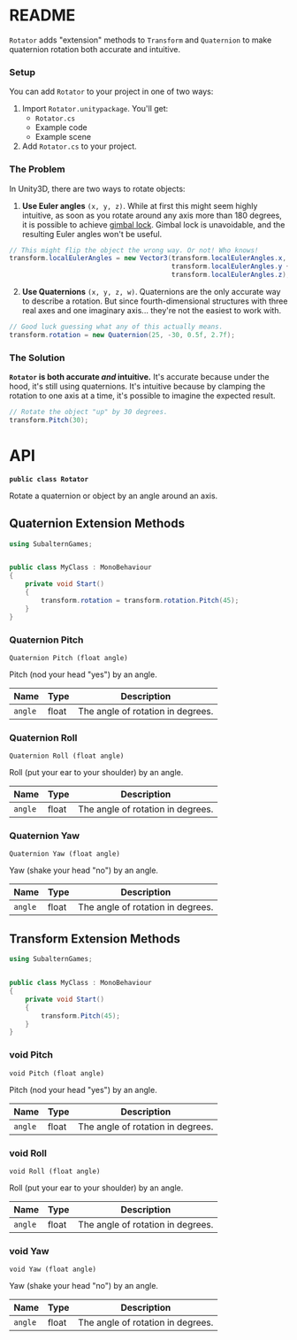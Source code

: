 # README

`Rotator` adds "extension" methods to `Transform` and `Quaternion` to make quaternion rotation both accurate and intuitive.

### Setup

You can add `Rotator` to your project in one of two ways:

1. Import `Rotator.unitypackage`. You'll get:
    - `Rotator.cs`
    - Example code
    - Example scene
2. Add `Rotator.cs` to your project. 

### The Problem

In Unity3D, there are two ways to rotate objects:

1. **Use Euler angles**  `(x, y, z)`. While at first this might seem highly intuitive, as soon as you rotate around any axis more than 180 degrees, it is possible to achieve [gimbal lock](https://www.youtube.com/watch?v=zc8b2Jo7mno). Gimbal lock is unavoidable, and the resulting Euler angles won't be useful.

```c#
// This might flip the object the wrong way. Or not! Who knows!
transform.localEulerAngles = new Vector3(transform.localEulerAngles.x, 
                                         transform.localEulerAngles.y + 185, 
                                         transform.localEulerAngles.z);
```

2. **Use Quaternions** `(x, y, z, w)`. Quaternions are the only accurate way to describe a rotation. But since fourth-dimensional structures with three real axes and one imaginary axis... they're not the easiest to work with.

```c#
// Good luck guessing what any of this actually means.
transform.rotation = new Quaternion(25, -30, 0.5f, 2.7f);
```

### The Solution

**`Rotator` is both accurate _and_ intuitive.** It's accurate because under the hood, it's still using quaternions. It's intuitive because by clamping the rotation to one axis at a time, it's possible to imagine the expected result.

```c#
// Rotate the object "up" by 30 degrees.
transform.Pitch(30);
```

# API

**`public class Rotator`**

Rotate a quaternion or object by an angle around an axis.

## Quaternion Extension Methods

```c#
using SubalternGames;


public class MyClass : MonoBehaviour
{
    private void Start()
    {
        transform.rotation = transform.rotation.Pitch(45);
    }
}
```

### Quaternion Pitch

`Quaternion Pitch (float angle)`

Pitch (nod your head "yes") by an angle.

| Name    | Type  | Description                       |
| ------- | ----- | --------------------------------- |
| `angle` | float | The angle of rotation in degrees. |

### Quaternion Roll

`Quaternion Roll (float angle)`

Roll (put your ear to your shoulder) by an angle.

| Name    | Type  | Description                       |
| ------- | ----- | --------------------------------- |
| `angle` | float | The angle of rotation in degrees. |

### Quaternion Yaw

`Quaternion Yaw (float angle)`

Yaw (shake your head "no") by an angle.

| Name    | Type  | Description                       |
| ------- | ----- | --------------------------------- |
| `angle` | float | The angle of rotation in degrees. |

## Transform Extension Methods

```c#
using SubalternGames;


public class MyClass : MonoBehaviour
{
    private void Start()
    {
        transform.Pitch(45);
    }
}
```

### void Pitch

`void Pitch (float angle)`

Pitch (nod your head "yes") by an angle.

| Name | Type | Description |
| --- | --- | --- |
| `angle` | float | The angle of rotation in degrees. |

### void Roll

`void Roll (float angle)`

Roll (put your ear to your shoulder) by an angle.

| Name | Type | Description |
| --- | --- | --- |
| `angle` | float | The angle of rotation in degrees. |

### void Yaw

`void Yaw (float angle)`

Yaw (shake your head "no") by an angle.

| Name | Type | Description |
| --- | --- | --- |
| `angle` | float | The angle of rotation in degrees. |